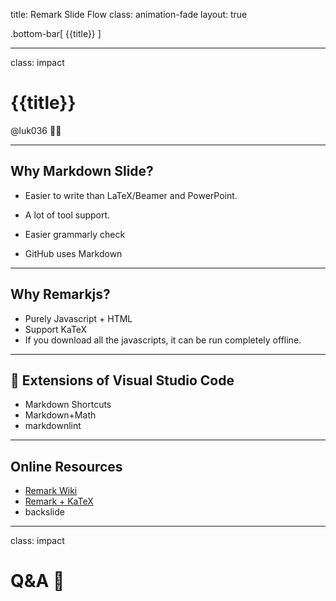 title: Remark Slide Flow
class: animation-fade
layout: true

<!-- This slide will serve as the base layout for all your slides -->

.bottom-bar[
{{title}}
]

---

class: impact

# {{title}}

@luk036 👨‍💻

---

## Why Markdown Slide?

- Easier to write than LaTeX/Beamer and PowerPoint.

- A lot of tool support.

- Easier grammarly check

- GitHub uses Markdown

---

## Why Remarkjs?

- Purely Javascript + HTML
- Support KaTeX
- If you download all the javascripts, it can be run completely offline.

---

## 🧩 Extensions of Visual Studio Code

- Markdown Shortcuts
- Markdown+Math
- markdownlint

---

## Online Resources

- [Remark Wiki](https://github.com/gnab/remark/wiki)
- [Remark + KaTeX](https://github.com/gnab/remark/wiki/LaTeX-Using-KaTeX)
- backslide

---

class: impact

# Q&A 🎤

